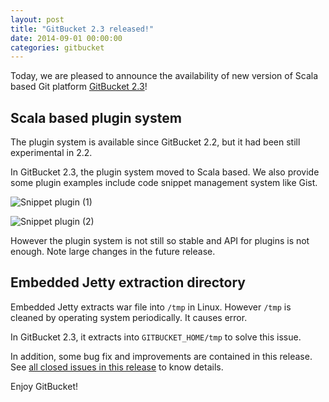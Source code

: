```yaml
---
layout: post
title: "GitBucket 2.3 released!"
date: 2014-09-01 00:00:00
categories: gitbucket
---
```

Today, we are pleased to announce the availability of new version of Scala based Git platform [GitBucket 2.3](https://github.com/gitbucket/gitbucket/releases/tag/2.3)!

## Scala based plugin system

The plugin system is available since GitBucket 2.2, but it had been still experimental in 2.2.

In GitBucket 2.3, the plugin system moved to Scala based. We also provide some plugin examples include code snippet management system like Gist.

![Snippet plugin (1)]({{site.baseurl}}/images/gitbucket-2.3/gist_plugin_1.png)

![Snippet plugin (2)]({{site.baseurl}}/images/gitbucket-2.3/gist_plugin_2.png)

However the plugin system is not still so stable and API for plugins is not enough. Note large changes in the future release.

## Embedded Jetty extraction directory

Embedded Jetty extracts war file into `/tmp` in Linux. However `/tmp` is cleaned by operating system periodically. It causes error.

In GitBucket 2.3, it extracts into `GITBUCKET_HOME/tmp` to solve this issue.

In addition, some bug fix and improvements are contained in this release. See [all closed issues in this release](https://github.com/gitbucket/gitbucket/issues?q=milestone%3A2.3+is%3Aclosed) to know details.

Enjoy GitBucket!
